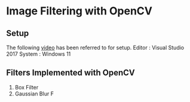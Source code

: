 # Image Filtering with OpenCV

## Setup
The following [video](https://www.youtube.com/watch?v=trXs2r6xSnI) has been referred to for setup.
Editor : Visual Studio 2017
System : Windows 11


## Filters Implemented with OpenCV
1. Box Filter
2. Gaussian Blur F
